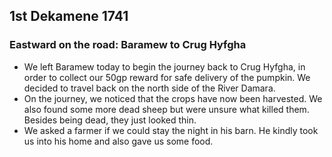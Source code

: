 ## 1st Dekamene 1741
### Eastward on the road: Baramew to Crug Hyfgha
* We left Baramew today to begin the journey back to Crug Hyfgha, in order to collect our 50gp reward for safe delivery of the pumpkin. We decided to travel back on the north side of the River Damara.
* On the journey, we noticed that the crops have now been harvested. We also found some more dead sheep but were unsure what killed them. Besides being dead, they just looked thin.
* We asked a farmer if we could stay the night in his barn. He kindly took us into his home and also gave us some food.

